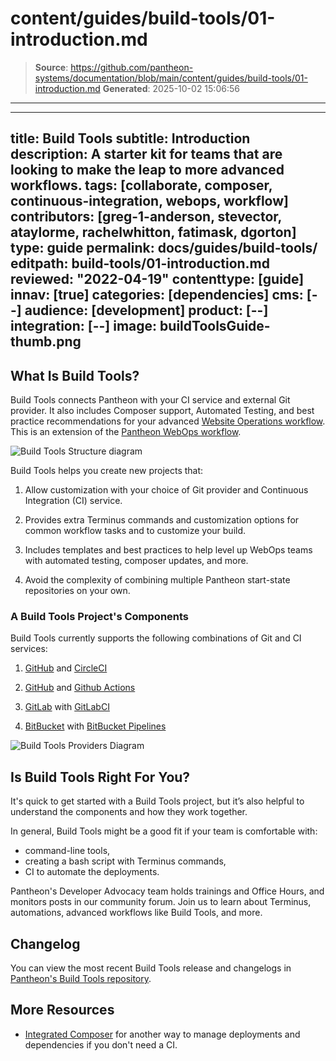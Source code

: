 # content/guides/build-tools/01-introduction.md

> **Source**: https://github.com/pantheon-systems/documentation/blob/main/content/guides/build-tools/01-introduction.md
> **Generated**: 2025-10-02 15:06:56

---

---
title: Build Tools
subtitle: Introduction
description: A starter kit for teams that are looking to make the leap to more advanced workflows.
tags: [collaborate, composer, continuous-integration, webops, workflow]
contributors:
  [greg-1-anderson, stevector, ataylorme, rachelwhitton, fatimask, dgorton]
type: guide
permalink: docs/guides/build-tools/
editpath: build-tools/01-introduction.md
reviewed: "2022-04-19"
contenttype: [guide]
innav: [true]
categories: [dependencies]
cms: [--]
audience: [development]
product: [--]
integration: [--]
image: buildToolsGuide-thumb.png
---

## What Is Build Tools?

Build Tools connects Pantheon with your CI service and external Git provider. It also includes Composer support, Automated Testing, and best practice recommendations for your advanced [Website Operations workflow](https://pantheon.io/webops). This is an extension of the [Pantheon WebOps workflow](/pantheon-workflow).

![Build Tools Structure diagram ](../../../images/pr-workflow/build-tools-structure-diagram.png)

Build Tools helps you create new projects that:

1. Allow customization with your choice of Git provider and Continuous Integration (CI) service.

1. Provides extra Terminus commands and customization options for common workflow tasks and to customize your build.

1. Includes templates and best practices to help level up WebOps teams with automated testing, composer updates, and more.

1. Avoid the complexity of combining multiple Pantheon start-state repositories on your own.

### A Build Tools Project's Components

Build Tools currently supports the following combinations of Git and CI services:

1. [<Icon icon="github"/> GitHub](https://github.com) and [CircleCI](https://circleci.com/)

1. [<Icon icon="github"/> GitHub](https://github.com) and [Github Actions](https://github.com/features/actions)

1. [<Icon icon="gitlab"/> GitLab](https://about.gitlab.com) with [GitLabCI](https://about.gitlab.com/product/continuous-integration/)

1. [<Icon icon="bitbucket"/> BitBucket](https://bitbucket.org/product/) with [BitBucket Pipelines](https://bitbucket.org/product/features/pipelines)

![Build Tools Providers Diagram](../../../images/pr-workflow/build-tools-provider-diagram.png)

## Is Build Tools Right For You?

It's quick to get started with a Build Tools project, but it’s also helpful to understand the components and how they work together.

In general, Build Tools might be a good fit if your team is comfortable with:

- command-line tools,
- creating a bash script with Terminus commands,
- CI to automate the deployments.

<Enablement title="Developer Resources" link="https://pantheon.io/learn-pantheon">

Pantheon's Developer Advocacy team holds trainings and Office Hours, and monitors posts in our community forum. Join us to learn about Terminus, automations, advanced workflows like Build Tools, and more.

</Enablement>

## Changelog

You can view the most recent Build Tools release and changelogs in [Pantheon's Build Tools repository](https://github.com/pantheon-systems/terminus-build-tools-plugin/releases).

## More Resources

- [Integrated Composer](/guides/integrated-composer) for another way to manage deployments and dependencies if you don't need a CI.
